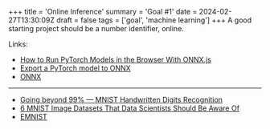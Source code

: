 +++
title = 'Online Inference'
summary = 'Goal #1'
date = 2024-02-27T13:30:09Z
draft = false
tags = ['goal', 'machine learning']
+++
A good starting project should be a number identifier, online.

Links:
- [How to Run PyTorch Models in the Browser With ONNX.js ](https://www.youtube.com/watch?v=Vs730jsRgO8)
- [Export a PyTorch model to ONNX](https://pytorch.org/tutorials//beginner/onnx/export_simple_model_to_onnx_tutorial.html)
- [ONNX](https://github.com/microsoft/onnxjs)
---
- [Going beyond 99% — MNIST Handwritten Digits Recognition](https://towardsdatascience.com/going-beyond-99-mnist-handwritten-digits-recognition-cfff96337392?gi=6a1178e90bc0)
- [6 MNIST Image Datasets That Data Scientists Should Be Aware Of](https://analyticsindiamag.com/mnist/)
- [EMNIST](https://www.nist.gov/itl/products-and-services/emnist-dataset)


